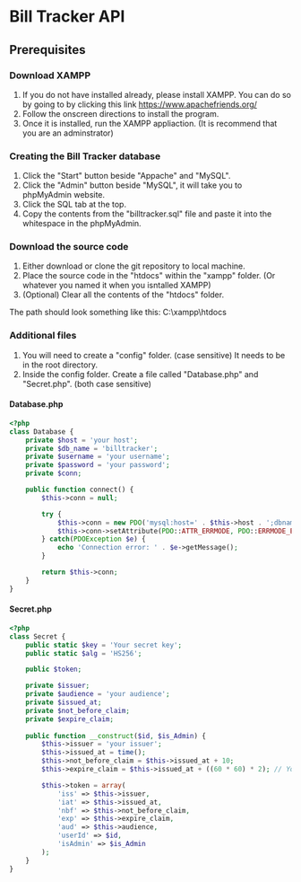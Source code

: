 # Bill Tracker API

## Prerequisites
### Download XAMPP
1. If you do not have installed already, please install XAMPP. You can do so by going to by clicking this link https://www.apachefriends.org/
2. Follow the onscreen directions to install the program.
3. Once it is installed, run the XAMPP appliaction. (It is recommend that you are an adminstrator)

### Creating the Bill Tracker database
1. Click the "Start" button beside "Appache" and "MySQL".
2. Click the "Admin" button beside "MySQL", it will take you to phpMyAdmin website.
3. Click the SQL tab at the top.
4. Copy the contents from the "billtracker.sql" file and paste it into the whitespace in the phpMyAdmin.

### Download the source code
1. Either download or clone the git repository to local machine.
2. Place the source code in the "htdocs" within the "xampp" folder. (Or whatever you named it when you isntalled XAMPP)
3. (Optional) Clear all the contents of the "htdocs" folder.

The path should look something like this:
C:\xampp\htdocs

### Additional files
1. You will need to create a "config" folder. (case sensitive) It needs to be in the root directory.
2. Inside the config folder. Create a file called "Database.php" and "Secret.php". (both case sensitive)
#### Database.php
```php
<?php
class Database {
    private $host = 'your host';
    private $db_name = 'billtracker';
    private $username = 'your username';
    private $password = 'your password';
    private $conn;

    public function connect() {
        $this->conn = null;

        try {
            $this->conn = new PDO('mysql:host=' . $this->host . ';dbname=' . $this->db_name, $this->username, $this->password);
            $this->conn->setAttribute(PDO::ATTR_ERRMODE, PDO::ERRMODE_EXCEPTION);
        } catch(PDOException $e) {
            echo 'Connection error: ' . $e->getMessage();
        }

        return $this->conn;
    }
}
```

#### Secret.php
```php
<?php
class Secret {
    public static $key = 'Your secret key';
    public static $alg = 'HS256';

    public $token;

    private $issuer;
    private $audience = 'your audience';
    private $issued_at;
    private $not_before_claim;
    private $expire_claim;
    
    public function __construct($id, $is_Admin) {
        $this->issuer = 'your issuer';
        $this->issued_at = time();
        $this->not_before_claim = $this->issued_at + 10;
        $this->expire_claim = $this->issued_at + ((60 * 60) * 2); // You can set the time to however long you want

        $this->token = array(
            'iss' => $this->issuer,
            'iat' => $this->issued_at,
            'nbf' => $this->not_before_claim,
            'exp' => $this->expire_claim,
            'aud' => $this->audience,
            'userId' => $id,
            'isAdmin' => $is_Admin
        );
    }
}

```